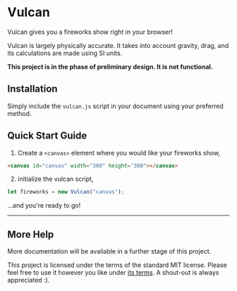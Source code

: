 # Vulcan
Vulcan gives you a fireworks show right in your browser!

Vulcan is largely physically accurate. It takes into account gravity, drag, and its calculations are made using SI units.

**This project is in the phase of preliminary design. It is not functional.**
<!-- ![TODO: add a project screenshot](https://images.pexels.com/photos/792381/pexels-photo-792381.jpeg "Project screenshot") -->

## Installation
Simply include the `vulcan.js` script in your document using your preferred method.

## Quick Start Guide
  1. Create a `<canvas>` element where you would like your fireworks show,

   ```html
   <canvas id="canvas" width="300" height="300"></canvas>
   ```
  2. initialize the vulcan script,

   ```js
   let fireworks = new Vulcan("canvas");
   ```
  ...and you're ready to go!

---

## More Help
More documentation will be available in a further stage of this project.

This project is licensed under the terms of the standard MIT license. Please feel free to use it however you like under [its terms](./LICENSE.txt). A shout-out is always appreciated :).
